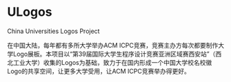 ULogos
======

China Universities Logos Project

在中国大陆，每年都有多所大学举办ACM ICPC竞赛，竞赛主办方每次都要制作大学Logo展板。本项目以“第39届国际大学生程序设计竞赛亚洲区域赛西安站”（西北工业大学）收集的Logos为基础，致力于在国内形成一个中国大学校名校徽Logo的共享空间，让更多大学受用，让ACM ICPC竞赛举办得更好。
